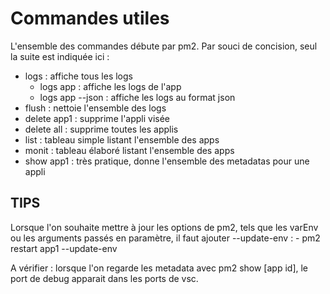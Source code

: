 # Commandes utiles 
L'ensemble des commandes débute par pm2. Par souci de concision, seul la suite est indiquée ici :

- logs : affiche tous les logs
    - logs app : affiche les logs de l'app
    - logs app --json : affiche les logs au format json
- flush : nettoie l'ensemble des logs
- delete app1 : supprime l'appli visée
- delete all : supprime toutes les applis 
- list : tableau simple listant l'ensemble des apps
- monit : tableau élaboré listant l'ensemble des apps
- show app1 : très pratique, donne l'ensemble des metadatas pour une appli

## TIPS

Lorsque l'on souhaite mettre à jour les options de pm2, tels que les varEnv ou les arguments passés en paramètre, il faut ajouter --update-env :
    - pm2 restart app1 --update-env

A vérifier : lorsque l'on regarde les metadata avec pm2 show [app id], le port de debug apparait dans les ports de vsc.